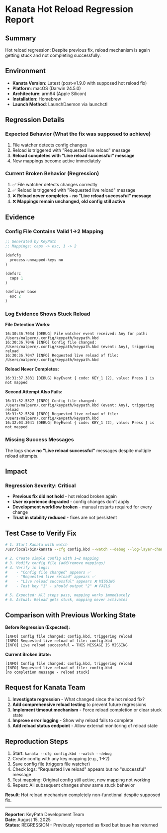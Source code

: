 # Kanata Hot Reload Regression Report

## Summary
Hot reload regression: Despite previous fix, reload mechanism is again getting stuck and not completing successfully.

## Environment
- **Kanata Version**: Latest (post-v1.9.0 with supposed hot reload fix)
- **Platform**: macOS (Darwin 24.5.0) 
- **Architecture**: arm64 (Apple Silicon)
- **Installation**: Homebrew
- **Launch Method**: LaunchDaemon via launchctl

## Regression Details

### Expected Behavior (What the fix was supposed to achieve)
1. File watcher detects config changes
2. Reload is triggered with "Requested live reload" message
3. **Reload completes with "Live reload successful" message**
4. New mappings become active immediately

### Current Broken Behavior (Regression)
1. ✅ File watcher detects changes correctly
2. ✅ Reload is triggered with "Requested live reload" message  
3. ❌ **Reload never completes - no "Live reload successful" message**
4. ❌ **Mappings remain unchanged, old config still active**

## Evidence

### Config File Contains Valid 1→2 Mapping
```lisp
;; Generated by KeyPath
;; Mappings: caps -> esc, 1 -> 2

(defcfg
  process-unmapped-keys no
)

(defsrc
  caps 1
)

(deflayer base
  esc 2
)
```

### Log Evidence Shows Stuck Reload

**File Detection Works:**
```
16:30:36.7034 [DEBUG] File watcher event received: Any for path: /Users/malpern/.config/keypath/keypath.kbd
16:30:36.7046 [INFO] Config file changed: /Users/malpern/.config/keypath/keypath.kbd (event: Any), triggering reload
16:30:36.7047 [INFO] Requested live reload of file: /Users/malpern/.config/keypath/keypath.kbd
```

**Reload Never Completes:**
```
16:31:37.3831 [DEBUG] KeyEvent { code: KEY_1 (2), value: Press } is not mapped
```

**Second Attempt Also Fails:**
```
16:31:52.5327 [INFO] Config file changed: /Users/malpern/.config/keypath/keypath.kbd (event: Any), triggering reload
16:31:52.5328 [INFO] Requested live reload of file: /Users/malpern/.config/keypath/keypath.kbd
16:32:03.3041 [DEBUG] KeyEvent { code: KEY_1 (2), value: Press } is not mapped
```

### Missing Success Messages
The logs show **no "Live reload successful"** messages despite multiple reload attempts.

## Impact

### Regression Severity: Critical
- **Previous fix did not hold** - hot reload broken again
- **User experience degraded** - config changes don't apply
- **Development workflow broken** - manual restarts required for every change
- **Trust in stability reduced** - fixes are not persistent

## Test Case to Verify Fix

```bash
# 1. Start Kanata with watch
/usr/local/bin/kanata --cfg config.kbd --watch --debug --log-layer-changes

# 2. Create simple config with 1→2 mapping
# 3. Modify config file (add/remove mappings)  
# 4. Verify in logs:
#    - "Config file changed" appears ✅
#    - "Requested live reload" appears ✅  
#    - "Live reload successful" appears ❌ MISSING
#    - Test key "1" - should output "2" ❌ FAILS

# 5. Expected: All steps pass, mapping works immediately
# 6. Actual: Reload gets stuck, mapping never activates
```

## Comparison with Previous Working State

**Before Regression (Expected):**
```
[INFO] Config file changed: config.kbd, triggering reload
[INFO] Requested live reload of file: config.kbd  
[INFO] Live reload successful ← THIS MESSAGE IS MISSING
```

**Current Broken State:**
```
[INFO] Config file changed: config.kbd, triggering reload
[INFO] Requested live reload of file: config.kbd
[no completion message - reload stuck]
```

## Request for Kanata Team

1. **Investigate regression** - What changed since the hot reload fix?
2. **Add comprehensive reload testing** to prevent future regressions
3. **Implement timeout mechanism** - Force reload completion or clear stuck state
4. **Improve error logging** - Show why reload fails to complete
5. **Add reload status endpoint** - Allow external monitoring of reload state

## Reproduction Steps

1. Start: `kanata --cfg config.kbd --watch --debug`
2. Create config with any key mapping (e.g., 1→2)
3. Save config file (triggers file watcher)
4. Check logs: "Requested live reload" appears but no "successful" message
5. Test mapping: Original config still active, new mapping not working
6. Repeat: All subsequent changes show same stuck behavior

**Result**: Hot reload mechanism completely non-functional despite supposed fix.

---

**Reporter**: KeyPath Development Team  
**Date**: August 15, 2025  
**Status**: REGRESSION - Previously reported as fixed but issue has returned